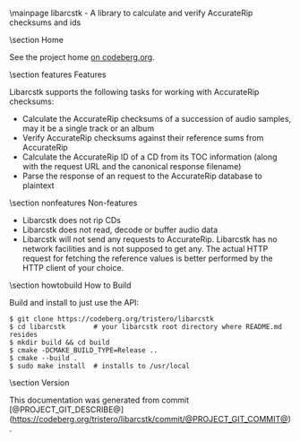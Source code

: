 \mainpage libarcstk - A library to calculate and verify AccurateRip checksums and ids


\section Home

See the project home [on codeberg.org](https://codeberg.org/tristero/libarcstk).


\section features Features

Libarcstk supports the following tasks for working with AccurateRip checksums:

- Calculate the AccurateRip checksums of a succession of audio samples, may it
  be a single track or an album
- Verify AccurateRip checksums against their reference sums from AccurateRip
- Calculate the AccurateRip ID of a CD from its TOC information (along with the
  request URL and the canonical response filename)
- Parse the response of an request to the AccurateRip database to plaintext



\section nonfeatures Non-features

- Libarcstk does not rip CDs
- Libarcstk does not read, decode or buffer audio data
- Libarcstk will not send any requests to AccurateRip. Libarcstk has no network
  facilities and is not supposed to get any. The actual HTTP request for
  fetching the reference values is better performed by the HTTP client of your
  choice.



\section howtobuild How to Build

Build and install to just use the API:

	$ git clone https://codeberg.org/tristero/libarcstk
	$ cd libarcstk       # your libarcstk root directory where README.md resides
	$ mkdir build && cd build
	$ cmake -DCMAKE_BUILD_TYPE=Release ..
	$ cmake --build .
	$ sudo make install  # installs to /usr/local



\section Version

This documentation was generated from commit
[@PROJECT_GIT_DESCRIBE@]
(https://codeberg.org/tristero/libarcstk/commit/@PROJECT_GIT_COMMIT@).


